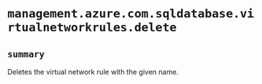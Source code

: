 # `management.azure.com.sqldatabase.virtualnetworkrules.delete`

## `summary`
Deletes the virtual network rule with the given name.


